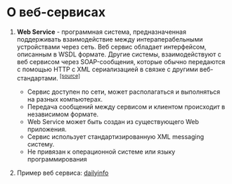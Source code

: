# О веб-сервисах

1. **Web Service** - программная система, предназначенная поддерживать взаимодействие между интераперабельными устройствами через сеть. Веб сервис обладает интерфейсом, описанным в WSDL формате. Другие системы, взаимодействуют с веб сервисом через SOAP-сообщения, которые обычно передаются с помощью HTTP с XML сериализацией в связке с другими веб-стандартами. <sup>[\[source\]][web-service]</sup>
   - Сервис доступен по сети, может располагаться и выполняться на разных компьютерах. 
   - Передача сообщений между сервисом и клиентом происходит в независимом формате.
   - Web Service может быть создан из существующего Web приложения.
   - Сервис использует стандартизированную XML messaging систему.
   - Не привязан к операционной системе или языку программирования

1. Пример веб сервиса: [dailyinfo](http://www.cbr.ru/dailyinfowebserv/dailyinfo.asmx) 

[web-service]: https://www.w3.org/TR/2003/WD-ws-arch-20030808/#whatis